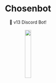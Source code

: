 <h1 align="center">Chosenbot</h1>

  <p align="center">
    🤖 v13 Discord Bot!
    <br />
    <br />
    <img src="https://github.com/vimalverma558/vimalverma558/blob/v2/img/hello.gif" width="20%">
    <br />
  </p>
</p>